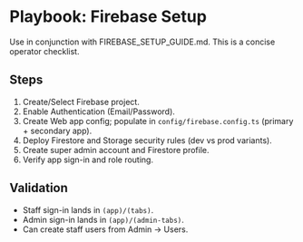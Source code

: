 # Playbook: Firebase Setup

Use in conjunction with FIREBASE_SETUP_GUIDE.md. This is a concise operator checklist.

## Steps
1. Create/Select Firebase project.
2. Enable Authentication (Email/Password).
3. Create Web app config; populate in `config/firebase.config.ts` (primary + secondary app).
4. Deploy Firestore and Storage security rules (dev vs prod variants).
5. Create super admin account and Firestore profile.
6. Verify app sign-in and role routing.

## Validation
- Staff sign-in lands in `(app)/(tabs)`.
- Admin sign-in lands in `(app)/(admin-tabs)`.
- Can create staff users from Admin → Users.
